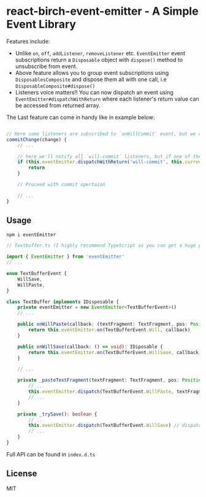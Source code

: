 # react-birch-event-emitter - A Simple Event Library

Features include:

 - Unlike `on`, `off`, `addListener`, `removeListener` etc. `EventEmitter` event subscriptions return a `Disposable` object with `dispose()` method to unsubscribe from event.
 - Above feature allows you to group event subscriptions using `DisposablesComposite` and dispose them all with one call, i.e `DisposableComposite#dispose()`
 - Listeners voice matters!! You can now dispatch an event using `EventEmitter#dispatchWithReturn` where each listener's return value can be accessed from returned array.

 The Last feature can come in handy like in example below:

```javascript

// Here some listeners are subscribed to `onWillCommit` event, but we can allow listeners to disagree if they deem so
commitChange(change) {
    // ...

    // here we'll notify all `will-commit` listeners, but if one of them returns false, we'll abort the `commit` operation
    if (this.eventEmitter.dispatchWithReturn('will-commit', this.currentValue).some((canCommit) => canCommit === false)) {
        return
    }

    // Proceed with commit opertaion

    // ...
}
```

## Usage

```bash
npm i eventEmitter
```

```typescript
// Textbuffer.ts (I highly recommend TypeScript as you can get a huge performance boost by using `enum`s instead of strings as event identifiers)

import { EventEmitter } from 'eventEmitter'
// ...

enum TextBufferEvent {
    WillSave,
    WillPaste,
}

class TextBuffer implements IDisposable {
    private eventEmitter = new EventEmitter<TextBufferEvent>()
    // ...

    public onWillPaste(callback: (textFragment: TextFragment, pos: Position) => void): IDiposable {
        return this.eventEmitter.on(TextBufferEvent.Will, callback)
    }

    public onWillSave(callback: () => void): IDiposable {
        return this.eventEmitter.on(TextBufferEvent.WillSave, callback)
    }

    // ...

    private _pasteTextFragment(textFragment: TextFragment, pos: Position): boolean {
        // ...
        this.eventEmitter.dispatch(TextBufferEvent.WillPaste, textFragment, pos) // dispatch with args
        // ...
    }

    private _trySave(): boolean {
        // ...
        this.eventEmitter.dispatch(TextBufferEvent.WillSave) // dispatch without args
        // ...
    }
}

```

Full API can be found in `index.d.ts`

## License

MIT

